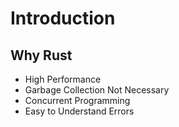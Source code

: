 # Introduction

## Why Rust 
- High Performance 
- Garbage Collection Not Necessary 
- Concurrent Programming 
- Easy to Understand Errors 

